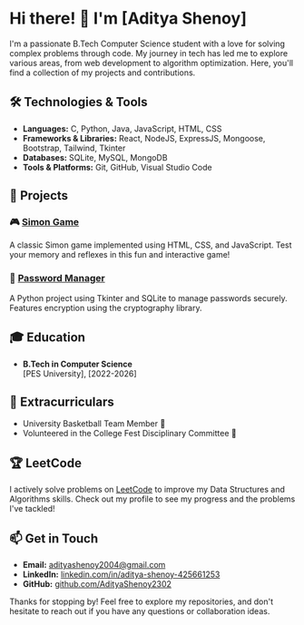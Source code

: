 # Hi there! 👋 I'm [Aditya Shenoy]

I'm a passionate B.Tech Computer Science student with a love for solving complex problems through code. My journey in tech has led me to explore various areas, from web development to algorithm optimization. Here, you'll find a collection of my projects and contributions.

## 🛠️ Technologies & Tools
- **Languages:** C, Python, Java, JavaScript, HTML, CSS
- **Frameworks & Libraries:** React, NodeJS, ExpressJS, Mongoose, Bootstrap, Tailwind, Tkinter
- **Databases:** SQLite, MySQL, MongoDB
- **Tools & Platforms:** Git, GitHub, Visual Studio Code

## 🚀 Projects

### 🎮 [Simon Game](https://github.com/AdityaShenoy2302/simon-game)
A classic Simon game implemented using HTML, CSS, and JavaScript. Test your memory and reflexes in this fun and interactive game!

### 🔐 [Password Manager](https://github.com/AdityaShenoy2302/password-manager)
A Python project using Tkinter and SQLite to manage passwords securely. Features encryption using the cryptography library.

## 🎓 Education
- **B.Tech in Computer Science**  
  [PES University], [2022-2026]

## 🏀 Extracurriculars
- University Basketball Team Member 🏀
- Volunteered in the College Fest Disciplinary Committee 🎉

## 🏆 LeetCode
I actively solve problems on [LeetCode](https://leetcode.com/AdityaShenoy2302) to improve my Data Structures and Algorithms skills. Check out my profile to see my progress and the problems I've tackled!

## 📫 Get in Touch
- **Email:** [adityashenoy2004@gmail.com](mailto:adityashenoy2004@gmail.com)
- **LinkedIn:** [linkedin.com/in/aditya-shenoy-425661253](https://linkedin.com/in/aditya-shenoy-425661253)
- **GitHub:** [github.com/AdityaShenoy2302](https://github.com/AdityaShenoy2302)

Thanks for stopping by! Feel free to explore my repositories, and don't hesitate to reach out if you have any questions or collaboration ideas.
